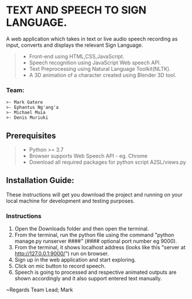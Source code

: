 # TEXT AND SPEECH TO SIGN LANGUAGE.
A web application which takes in text or live audio speech recording as input, converts and displays the relevant Sign Language.

>- Front-end using HTML,CSS,JavaScript.
>- Speech recognition using JavaScript Web speech API.
>- Text Preprocessing using Natural Language Toolkit(NLTK).
>- A 3D animation of a character created
using Blender 3D tool.

### Team:
    >- Mark Gatere
    >- Ephantus Ng'ang'a
    >- Michael Muia
    >- Denis Muriuki


## Prerequisites

>- Python >= 3.7
>- Browser supports Web Speech API - eg. Chrome
>- Download all required packages for python script A2SL/views.py


## Installation Guide:

These instructions will get you download the project and running on your local machine for development and testing purposes.


### Instructions

1. Open the Downloads folder and then open the terminal.
2. From the terminal, run the python file using the command "python manage.py runserver ####" (#### optional port number eg 9000).
3. From the terminal, it shows localhost address (looks like this "server at http://127.0.0.1:9000/") run on browser.
4. Sign up in the web application and start exploring.
5. Click on mic button to record speech.
6. Speech is going to processed and respective animated outputs are shown accordingly and it also support entered text manually.

~Regards Team Lead; Mark



